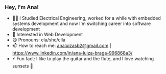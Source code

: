 ### Hey, I'm Ana!

- 👩‍💻 I Studied Electrical Engineering, worked for a while with embedded systems development and now I'm switching career into software development
- 👀 Interested in Web Development
- 😄 Pronouns: ela/she/ella
- 📫 How to reach me: analuizasb2@gmail.com | https://www.linkedin.com/in/ana-luiza-braga-996868a3/
- ⚡ Fun fact: I like to play the guitar and the flute, and I love watching sunsets 🌅

